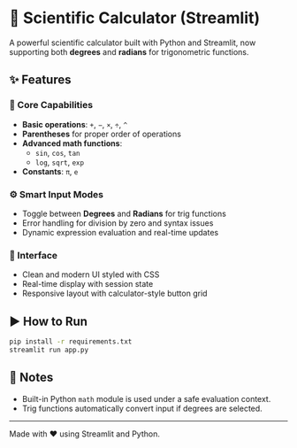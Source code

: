 # 🧮 Scientific Calculator (Streamlit)

A powerful scientific calculator built with Python and Streamlit, now supporting both **degrees** and **radians** for trigonometric functions.

## ✨ Features

### 🧠 Core Capabilities
- **Basic operations**: `+`, `−`, `×`, `÷`, `^`
- **Parentheses** for proper order of operations
- **Advanced math functions**:
  - `sin`, `cos`, `tan`
  - `log`, `sqrt`, `exp`
- **Constants**: `π`, `e`

### ⚙️ Smart Input Modes
- Toggle between **Degrees** and **Radians** for trig functions
- Error handling for division by zero and syntax issues
- Dynamic expression evaluation and real-time updates

### 🎨 Interface
- Clean and modern UI styled with CSS
- Real-time display with session state
- Responsive layout with calculator-style button grid

## ▶️ How to Run
```bash
pip install -r requirements.txt
streamlit run app.py
```

## 📌 Notes
- Built-in Python `math` module is used under a safe evaluation context.
- Trig functions automatically convert input if degrees are selected.

---

Made with ❤️ using Streamlit and Python.